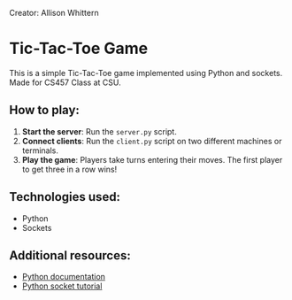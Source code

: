 Creator: Allison Whittern

# Tic-Tac-Toe Game

This is a simple Tic-Tac-Toe game implemented using Python and sockets. Made for CS457 Class at CSU.

## How to play:
1. **Start the server**: Run the `server.py` script.
2. **Connect clients**: Run the `client.py` script on two different machines or terminals.
3. **Play the game**: Players take turns entering their moves. The first player to get three in a row wins!

## Technologies used:
- Python
- Sockets

## Additional resources:
- [Python documentation](https://docs.python.org/3/)
- [Python socket tutorial](https://realpython.com/python-sockets/)
